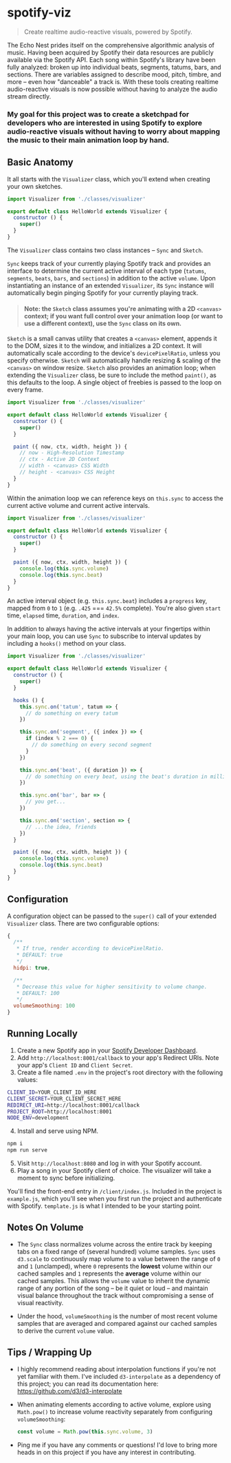 # spotify-viz
> Create realtime audio-reactive visuals, powered by Spotify.

The Echo Nest prides itself on the comprehensive algorithmic analysis of music. Having been acquired by Spotify their data resources are publicly available via the Spotify API. Each song within Spotify's library have been fully analyzed: broken up into individual beats, segments, tatums, bars, and sections. There are variables assigned to describe mood, pitch, timbre, and more – even how "danceable" a track is. With these tools creating realtime audio-reactive visuals is now possible without having to analyze the audio stream directly.

### **My goal for this project was to create a sketchpad for developers who are interested in using Spotify to explore audio-reactive visuals without having to worry about mapping the music to their main animation loop by hand.**

## Basic Anatomy
It all starts with the `Visualizer` class, which you'll extend when creating your own sketches.

```javascript
import Visualizer from './classes/visualizer'

export default class HelloWorld extends Visualizer {
  constructor () {
    super()
  }
}  
```
The `Visualizer` class contains two class instances – `Sync` and `Sketch`.

`Sync` keeps track of your currently playing Spotify track and provides an interface to determine the current active interval of each type (`tatums`, `segments`, `beats`, `bars`, and `sections`) in addition to the active `volume`. Upon instantiating an instance of an extended `Visualizer`, its `Sync` instance will automatically begin pinging Spotify for your currently playing track.

> #### Note: the `Sketch` class assumes you're animating with a 2D `<canvas>` context; if you want full control over your animation loop (or want to use a different context), use the `Sync` class on its own.

`Sketch` is a small canvas utility that creates a `<canvas>` element, appends it to the DOM, sizes it to the window, and initializes a 2D context. It will automatically scale according to the device's `devicePixelRatio`, unless you specify otherwise. `Sketch` will automatically handle resizing & scaling of the `<canvas>` on window resize. `Sketch` also provides an animation loop; when extending the `Visualizer` class, be sure to include the method `paint()`, as this defaults to the loop. A single object of freebies is passed to the loop on every frame.

```javascript
import Visualizer from './classes/visualizer'

export default class HelloWorld extends Visualizer {
  constructor () {
    super()
  }

  paint ({ now, ctx, width, height }) {
    // now - High-Resolution Timestamp
    // ctx - Active 2D Context
    // width - <canvas> CSS Width
    // height - <canvas> CSS Height 
  }
}  
```

Within the animation loop we can reference keys on `this.sync` to access the current active volume and current active intervals.

```javascript
import Visualizer from './classes/visualizer'

export default class HelloWorld extends Visualizer {
  constructor () {
    super()
  }

  paint ({ now, ctx, width, height }) {
    console.log(this.sync.volume)
    console.log(this.sync.beat)
  }
}  
```

An active interval object (e.g. `this.sync.beat`) includes a `progress` key, mapped from `0` to `1` (e.g. `.425` === `42.5%` complete). You're also given `start` time, `elapsed` time, `duration`, and `index`. 

In addition to always having the active intervals at your fingertips within your main loop, you can use `Sync` to subscribe to interval updates by including a `hooks()` method on your class.

```javascript
import Visualizer from './classes/visualizer'

export default class HelloWorld extends Visualizer {
  constructor () {
    super()
  }

  hooks () {
    this.sync.on('tatum', tatum => {
      // do something on every tatum
    })

    this.sync.on('segment', ({ index }) => {
      if (index % 2 === 0) {
        // do something on every second segment
      }
    })

    this.sync.on('beat', ({ duration }) => {
      // do something on every beat, using the beat's duration in milliseconds
    })

    this.sync.on('bar', bar => {
      // you get...
    })

    this.sync.on('section', section => {
      // ...the idea, friends
    })
  }

  paint ({ now, ctx, width, height }) {
    console.log(this.sync.volume)
    console.log(this.sync.beat)
  }
}  
```

## Configuration

A configuration object can be passed to the `super()` call of your extended `Visualizer` class. There are two configurable options:
```javascript
{
  /**
   * If true, render according to devicePixelRatio.
   * DEFAULT: true
   */
  hidpi: true,

  /**
   * Decrease this value for higher sensitivity to volume change. 
   * DEFAULT: 100
   */
  volumeSmoothing: 100
}
```

## Running Locally
1. Create a new Spotify app in your [Spotify Developer Dashboard](https://developer.spotify.com/dashboard/).
2. Add `http://localhost:8001/callback` to your app's Redirect URIs. Note your app's `Client ID` and `Client Secret`. 
3. Create a file named `.env` in the project's root directory with the following values:

```bash
CLIENT_ID=YOUR_CLIENT_ID_HERE
CLIENT_SECRET=YOUR_CLIENT_SECRET_HERE
REDIRECT_URI=http://localhost:8001/callback
PROJECT_ROOT=http://localhost:8001
NODE_ENV=development
```
4. Install and serve using NPM.
```bash
npm i
npm run serve
```
5. Visit `http://localhost:8080` and log in with your Spotify account. 
6. Play a song in your Spotify client of choice. The visualizer will take a moment to sync before initializing.

You'll find the front-end entry in `/client/index.js`. Included in the project is `example.js`, which you'll see when you first run the project and authenticate with Spotify. `template.js` is what I intended to be your starting point. 

## Notes On Volume

* The `Sync` class normalizes volume across the entire track by keeping tabs on a fixed range of (several hundred) volume samples. `Sync` uses `d3.scale` to continuously map volume to a value between the range of `0` and `1` (unclamped), where `0` represents the **lowest** volume within our cached samples and `1` represents the **average** volume within our cached samples. This allows the `volume` value to inherit the dynamic range of any portion of the song – be it quiet or loud – and maintain visual balance throughout the track without compromising a sense of visual reactivity. 

* Under the hood, `volumeSmoothing` is the number of most recent volume samples that are averaged and compared against our cached samples to derive the current `volume` value.

## Tips / Wrapping Up

* I highly recommend reading about interpolation functions if you're not yet familiar with them. I've included `d3-interpolate` as a dependency of this project; you can read its documentation here: https://github.com/d3/d3-interpolate

* When animating elements according to active volume, explore using `Math.pow()` to increase volume reactivity separately from configuring `volumeSmoothing`:

  ```javascript
  const volume = Math.pow(this.sync.volume, 3)
  ```


* Ping me if you have any comments or questions! I'd love to bring more heads in on this project if you have any interest in contributing. 